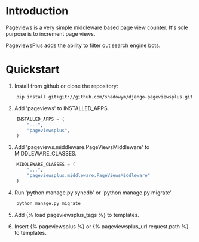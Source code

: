 Introduction
============
Pageviews is a very simple middleware based page view counter. It's sole purpose is to increment page views.

PageviewsPlus adds the ability to filter out search engine bots.




Quickstart
==========

1. Install from github or clone the repository:
```bash
    pip install git+git://github.com/shadowym/django-pageviewsplus.git
```

2. Add 'pageviews' to INSTALLED_APPS.
```python
    INSTALLED_APPS = (
        "...",
        "pageviewsplus",
    )
```

3. Add 'pageviews.middleware.PageViewsMiddleware' to MIDDLEWARE_CLASSES.
```python
    MIDDLEWARE_CLASSES = (
        "...",
        "pageviewsplus.middleware.PageViewsMiddleware"
    )
```

4. Run 'python manage.py syncdb' or 'python manage.py migrate'.
```bash
    python manage.py migrate
```

5. Add {% load pageviewsplus_tags %} to templates.

6. Insert {% pageviewsplus %} or {% pageviewsplus_url request.path %} to templates.
